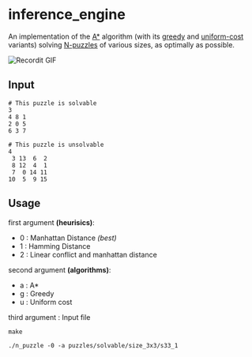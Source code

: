 # inference_engine

An implementation of the [A\*](https://en.wikipedia.org/wiki/A*_search_algorithm) algorithm (with its [greedy](https://en.wikipedia.org/wiki/Greedy_algorithm) and [uniform-cost](https://en.wikipedia.org/?title=Uniform-cost_search&redirect=no) variants) solving [N-puzzles](https://en.wikipedia.org/wiki/15_puzzle) of various sizes, as optimally as possible.

![Recordit GIF](https://i.ibb.co/s2CQNfz/ezgif-com-crop-1.gif)

## Input

```
# This puzzle is solvable
3
4 8 1
2 0 5
6 3 7
```

```
# This puzzle is unsolvable
4
 3 13  6  2
 8 12  4  1
 7  0 14 11
10  5  9 15
```

## Usage

first argument **(heurisics)**:

- 0 : Manhattan Distance _(best)_
- 1 : Hamming Distance
- 2 : Linear conflict and manhattan distance

second argument **(algorithms)**:

- a : A\*
- g : Greedy
- u : Uniform cost

third argument : Input file

```
make

./n_puzzle -0 -a puzzles/solvable/size_3x3/s33_1
```
